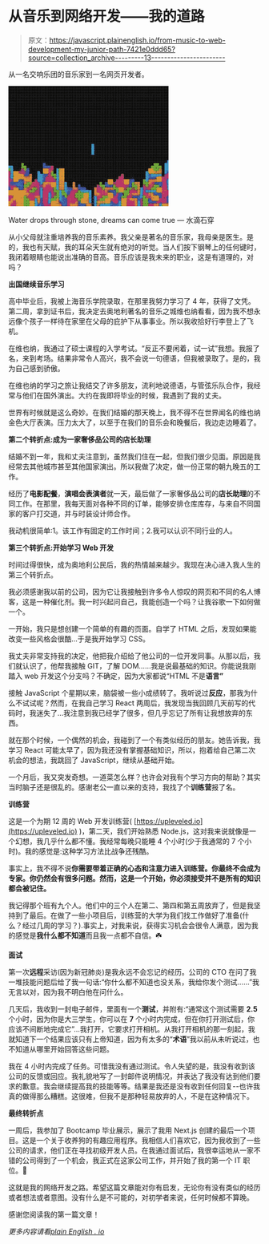 # 从音乐到网络开发——我的道路

> 原文：<https://javascript.plainenglish.io/from-music-to-web-development-my-junior-path-7421e0ddd65?source=collection_archive---------13----------------------->

从一名交响乐团的音乐家到一名网页开发者。

![](img/c6ba5beb197945720c56187ffb89a3de.png)

Water drops through stone, dreams can come true — 水滴石穿

从小父母就注重培养我的音乐素养。我父亲是著名的音乐家，我母亲是医生。是的，我也有天赋，我的耳朵天生就有绝对的听觉。当人们按下钢琴上的任何键时，我闭着眼睛也能说出准确的音高。音乐应该是我未来的职业，这是有道理的，对吗？

**出国继续音乐学习**

高中毕业后，我被上海音乐学院录取，在那里我努力学习了 4 年，获得了文凭。第二周，拿到证书后，我决定去奥地利著名的音乐之城维也纳看看，因为我不想永远像个孩子一样待在家里在父母的庇护下从事事业。所以我收拾好行李登上了飞机。

在维也纳，我通过了硕士课程的入学考试。“反正不要闲着，试一试”我想。我报了名，来到考场。结果非常令人高兴，我不会说一句德语，但我被录取了。是的，我为自己感到骄傲。

在维也纳的学习之旅让我结交了许多朋友，流利地说德语，与管弦乐队合作，我经常与他们在国外演出。大约在我即将毕业的时候，我遇到了我的丈夫。

世界有时候就是这么奇妙。在我们结婚的那天晚上，我不得不在世界闻名的维也纳金色大厅表演。压力太大了，以至于在我们的音乐会和晚餐后，我边走边睡着了。

**第二个转折点:成为一家奢侈品公司的店长助理**

结婚不到一年，我和丈夫注意到，虽然我们住在一起，但我们很少见面。原因是我经常去其他城市甚至其他国家演出。所以我做了决定，做一份正常的朝九晚五的工作。

经历了**电影配餐**，**演唱会表演者**就一天，最后做了一家奢侈品公司的**店长助理**的不同工作。在那里，我每天面对各种不同的订单，能够安排仓库库存，与来自不同国家的客户打交道，并与时装设计师合作。

我动机很简单:1。该工作有固定的工作时间；2.我可以认识不同行业的人。

**第三个转折点:开始学习 Web 开发**

时间过得很快，成为奥地利公民后，我的热情越来越少。我现在决心进入我人生的第三个转折点。

我必须感谢我以前的公司，因为它让我接触到许多令人惊叹的网页和不同的名人博客，这是一种催化剂。我一时兴起问自己，我能创造一个吗？让我谷歌一下如何做一个。

一开始，我只是想创建一个简单的有趣的页面。自学了 HTML 之后，发现如果能改变一些风格会很酷...于是我开始学习 CSS。

我丈夫非常支持我的决定，他把我介绍给了他公司的一位开发同事。从那以后，我们就认识了，他帮我接触 GIT，了解 DOM……我是说最基础的知识。你能说我刚踏入 web 开发这个分支吗？不确定，因为大家都说“HTML 不是**语言”**

接触 JavaScript 个星期以来，脑袋被一些小成绩转了。我听说过**反应**，那我为什么不试试呢？然而，在我自己学习 React 两周后，我发现当我回顾几天前写的代码时，我迷失了...我注意到我已经学了很多，但几乎忘记了所有让我想放弃的东西。

就在那个时候，一个偶然的机会，我碰到了一个有类似经历的朋友。她告诉我，我学习 React 可能太早了，因为我还没有掌握基础知识，所以，抱着给自己第二次机会的想法，我跳回了 JavaScript，继续从基础开始。

一个月后，我又突发奇想。一道菜怎么样？也许会对我有个学习方向的帮助？其实当时脑子还是很乱的。感谢老公一直以来的支持，我找了个**训练营**报了名。

**训练营**

这是一个为期 12 周的 Web 开发训练营( [https://upleveled.io](https://upleveled.io) )，第二天，我们开始熟悉 Node.js，这对我来说就像是一个幻想，我几乎什么都不懂。我经常每晚只能睡 4 个小时(少于我通常的 7 个小时)。我的感觉是:这种学习方法比战争还残酷。

事实上，我不得不说**你需要带着正确的心态和注意力进入训练营。你最终不会成为专家。你仍然会有很多问题。然而，这是一个开始，你必须接受并不是所有的知识都会被记住。**

我记得那个班有九个人。他们中的三个人在第二、第四和第五周放弃了，但是我坚持到了最后。在做了一些小项目后，训练营的大学为我们找工作做好了准备(什么？经过几周的学习？).事实上，对我来说，获得实习机会会很令人满意，因为我的感觉是**我什么都不知道**而且我一点都不自信。☘️

**面试**

第一次**远程**采访(因为新冠肺炎)是我永远不会忘记的经历。公司的 CTO 在问了我一堆技能问题后给了我一句话:“你什么都不知道也没关系，我给你发个测试……”我无言以对，因为我不明白他在问什么。

几天后，我收到一封电子邮件，里面有一个**测试**，并附有:“通常这个测试需要 **2.5** 个小时，因为你是大三学生，你可以在 **7** 个小时内完成，但在你打开测试后，你应该不间断地完成它”...我打开，它要求打开相机。从我打开相机的那一刻起，我就知道下一个结果应该只有上帝知道，因为有太多的“**术语**”我以前从未听说过，也不知道从哪里开始回答这些问题。

我在 4 小时内完成了任务。可惜我没有通过测试。令人失望的是，我没有收到该公司的反馈或回应。我礼貌地写了一封邮件说明情况，并表达了我没有达到他们要求的歉意。我会继续提高我的技能等等。结果是我还是没有收到任何回复--也许我真的做得那么糟糕。这很难，但我不是那种轻易放弃的人，不是在这种情况下。

**最终转折点**

一周后，我参加了 Bootcamp 毕业展示，展示了我用 Next.js 创建的最后一个项目。这是一个关于收养狗的有趣应用程序。我相信人们喜欢它，因为我收到了一些公司的请求，他们正在寻找初级开发人员。在我通过面试后，我很幸运地从一家不错的公司得到了一个机会，我正式在这家公司工作，并开始了我的第一个 IT 职位。🌻

这就是我的网络开发之路。希望这篇文章能对你有启发，无论你有没有类似的经历或者想法或者意图。没有什么是不可能的，对初学者来说，任何时候都不算晚。

感谢您阅读我的第一篇文章！

*更多内容请看*[*plain English . io*](http://plainenglish.io/)